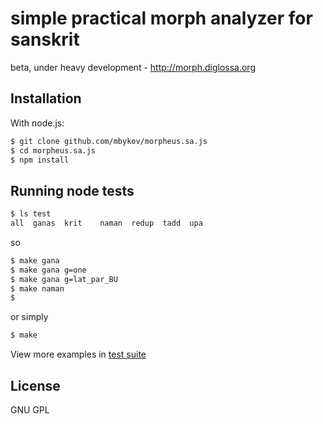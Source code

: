 # simple practical morph analyzer for sanskrit

beta, under heavy development - http://morph.diglossa.org

## Installation

With node.js:

````bash
$ git clone github.com/mbykov/morpheus.sa.js
$ cd morpheus.sa.js
$ npm install
````

## Running node tests

````bash
$ ls test
all  ganas  krit	naman  redup  tadd  upa
````
so

````bash
$ make gana
$ make gana g=one
$ make gana g=lat_par_BU
$ make naman
$
````
or simply

````bash
$ make
````

View more examples in [test suite](https://github.com/mbykov/morpheus.sa.js/tree/master/test)

## License

  GNU GPL
